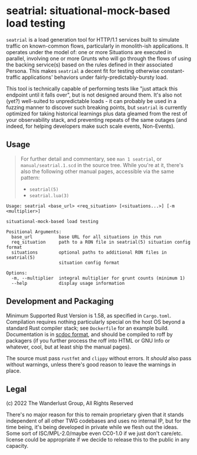 # seatrial: situational-mock-based load testing

`seatrial` is a load generation tool for HTTP/1.1 services built to simulate
traffic on known-common flows, particularly in monolith-ish applications. It
operates under the model of: one or more Situations are executed in parallel,
involving one or more Grunts who will go through the flows of using the backing
service(s) based on the rules defined in their associated Persona. This makes
`seatrial` a decent fit for testing otherwise constant-traffic applications'
behaviors under fairly-predictably-bursty load.

This tool is technically capable of performing tests like "just attack this
endpoint until it falls over", but is not designed around them. It's also not
(yet?) well-suited to unpredictable loads - it can probably be used in a
fuzzing manner to discover such breaking points, but `seatrial` is currently
optimized for taking historical learnings plus data gleamed from the rest of
your observability stack, and preventing repeats of the same outages (and
indeed, for helping developers make such scale events, Non-Events).

## Usage

> For further detail and commentary, see `man 1 seatrial`, or
> `manual/seatrial.1.scd` in the source tree. While you're at it, there's also the
> following other manual pages, accessible via the same pattern:
>
> - `seatrial(5)`
> - `seatrial.lua(3)`

```
Usage: seatrial <base_url> <req_situation> [<situations...>] [-m <multiplier>]

situational-mock-based load testing

Positional Arguments:
  base_url          base URL for all situations in this run
  req_situation     path to a RON file in seatrial(5) situation config format
  situations        optional paths to additional RON files in seatrial(5)
                    situation config format

Options:
  -m, --multiplier  integral multiplier for grunt counts (minimum 1)
  --help            display usage information
```

## Development and Packaging

Minimum Supported Rust Version is 1.58, as specified in `Cargo.toml`.
Compilation requires nothing particularly special on the host OS beyond a
standard Rust compiler stack; see `Dockerfile` for an example build.
Documentation is in [scdoc
format](https://git.sr.ht/~sircmpwn/scdoc/tree/master/item/scdoc.5.scd), and
should be compiled to roff by packagers (if you further process the roff into
HTML or GNU Info or whatever, cool, but at least ship the manual pages).

The source must pass `rustfmt` and `clippy` without errors. It _should_ also
pass without warnings, unless there's good reason to leave the warnings in
place.

## Legal

(c) 2022 The Wanderlust Group, All Rights Reserved

There's no major reason for this to remain proprietary given that it stands
independent of all other TWG codebases and uses no internal IP, but for the
time being, it's being developed in private while we flesh out the ideas. Some
sort of ISC/MPL-2.0/maybe even CC0-1.0 if we just don't care/etc. license could
be appropriate if we decide to release this to the public in any capacity.
